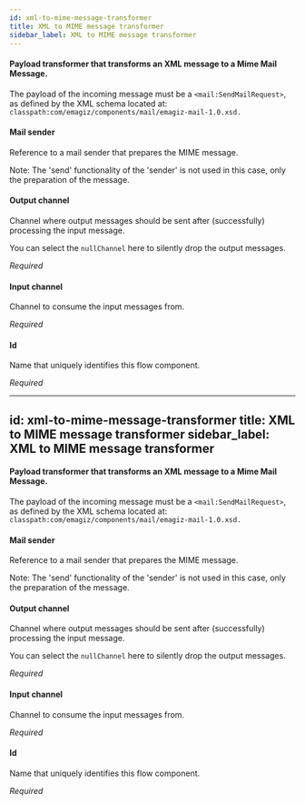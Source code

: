 ```yaml
---
id: xml-to-mime-message-transformer
title: XML to MIME message transformer
sidebar_label: XML to MIME message transformer
---
```

#### Payload transformer that transforms an XML message to a Mime Mail Message. 
The payload of the incoming message must be a <code>&lt;mail:SendMailRequest&gt;</code>, as defined by the XML schema located at: 
<code>classpath:com/emagiz/components/mail/emagiz-mail-1.0.xsd.</code>


#### Mail sender
Reference to a mail sender that prepares the MIME message.

Note: The 'send' functionality of the 'sender' is not used in this case, only the preparation of the message.


#### Output channel
Channel where output messages should be sent after (successfully) processing the input message.

You can select the <code>nullChannel</code> here to silently drop the output messages.

<i>Required</i>

#### Input channel
Channel to consume the input messages from.

<i>Required</i>

#### Id
Name that uniquely identifies this flow component.

<i>Required</i>

---
id: xml-to-mime-message-transformer
title: XML to MIME message transformer
sidebar_label: XML to MIME message transformer
---
#### Payload transformer that transforms an XML message to a Mime Mail Message. 
The payload of the incoming message must be a <code>&lt;mail:SendMailRequest&gt;</code>, as defined by the XML schema located at: 
<code>classpath:com/emagiz/components/mail/emagiz-mail-1.0.xsd.</code>


#### Mail sender
Reference to a mail sender that prepares the MIME message.

Note: The 'send' functionality of the 'sender' is not used in this case, only the preparation of the message.


#### Output channel
Channel where output messages should be sent after (successfully) processing the input message.

You can select the <code>nullChannel</code> here to silently drop the output messages.

<i>Required</i>

#### Input channel
Channel to consume the input messages from.

<i>Required</i>

#### Id
Name that uniquely identifies this flow component.

<i>Required</i>

